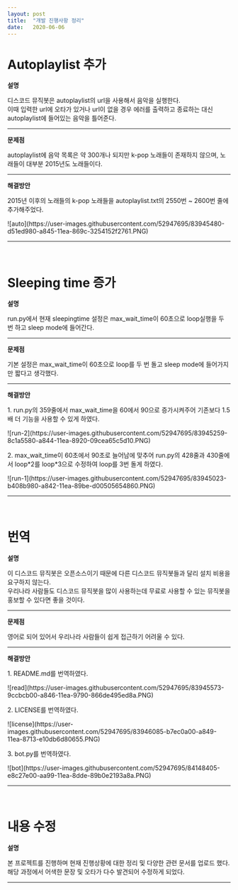 ```yaml
---
layout: post
title:  "개발 진행사항 정리"
date:   2020-06-06
---
```

<!--
<title> MusicBot </title>
-->


<h1>Autoplaylist 추가</h1>
<p><strong>설명</strong></p>

<p>디스코드 뮤직봇은 autoplaylist의 url을 사용해서 음악을 실행한다.<br>이때 입력한 url에 오타가 있거나 url이 없을 경우 에러를 출력하고 종료하는 대신 autoplaylist에 들어있는 음악을 틀어준다.</p>

<hr />
<p><strong>문제점</strong></p>

<p>autoplaylist에 음악 목록은 약 300개나 되지만 k-pop 노래들이 존재하지 않으며, 노래들이 대부분 2015년도 노래들이다.</p>

<hr />
<p><strong>해결방안</strong></p>

<p>2015년 이후의 노래들의 k-pop 노래들을 autoplaylist.txt의 2550번 ~ 2600번 줄에 추가해주었다.</p>
![auto](https://user-images.githubusercontent.com/52947695/83945480-d51ed980-a845-11ea-869c-3254152f2761.PNG)

<hr />
<p>&nbsp;</p>

<h1>Sleeping time 증가</h1>
<p><strong>설명</strong></p>

<p>run.py에서 현재 sleepingtime 설정은 max_wait_time이 60초으로 loop실행을 두 번 하고 sleep mode에 들어간다.</p>

<hr />
<p><strong>문제점</strong></p>

<p>기본 설정은 max_wait_time이 60초으로 loop를 두 번 돌고 sleep mode에 들어가지만 짧다고 생각했다.</p>

<hr />
<p><strong>해결방안</strong></p>

<p>1. run.py의 359줄에서 max_wait_time을 60에서 90으로 증가시켜주어 기존보다 1.5배 더 기능을 사용할 수 있게 하였다.</p>
![run-2](https://user-images.githubusercontent.com/52947695/83945259-8c1a5580-a844-11ea-8920-09cea65c5d10.PNG)

<p>2. max_wait_time이 60초에서 90초로 늘어남에 맞추어 run.py의 428줄과 430줄에서 loop*2를 loop*3으로 수정하여 loop를 3번 돌게 하였다.</p>
![run-1](https://user-images.githubusercontent.com/52947695/83945023-b408b980-a842-11ea-89be-d00505654860.PNG)

<hr />
<p>&nbsp;</p>

<h1>번역</h1>
<p><strong>설명</strong></p>

<p>이 디스코드 뮤직봇은 오픈소스이기 때문에 다른 디스코드 뮤직봇들과 달리 설치 비용을 요구하지 않는다. <br>우리나라 사람들도 디스코드 뮤직봇을 많이 사용하는데 무료로 사용할 수 있는 뮤직봇을 홍보할 수 있다면 좋을 것이다.</p>

<hr />
<p><strong>문제점</strong></p>

<p>영어로 되어 있어서 우리나라 사람들이 쉽게 접근하기 어려울 수 있다.</p>

<hr />
<p><strong>해결방안</strong></p>

<p>1. README.md를 번역하였다.</p>
![read](https://user-images.githubusercontent.com/52947695/83945573-9ccbcb00-a846-11ea-9790-866de495ed8a.PNG)
<p>2. LICENSE를 번역하였다.</p>
![license](https://user-images.githubusercontent.com/52947695/83946085-b7ec0a00-a849-11ea-8713-e10db6d80655.PNG) 
<p>3. bot.py를 번역하였다.</p>
![bot](https://user-images.githubusercontent.com/52947695/84148405-e8c27e00-aa99-11ea-8dde-89b0e2193a8a.PNG)

<hr />
<p>&nbsp;</p>


<h1>내용 수정</h1>
<p><strong>설명</strong></p>

<p>본 프로젝트를 진행하며 현재 진행상황에 대한 정리 및 다양한 관련 문서를 업로드 했다. 해당 과정에서 어색한 문장 및 오타가 다수 발견되어 수정하게 되었다.</p>

<hr />
<p>&nbsp;</p>
